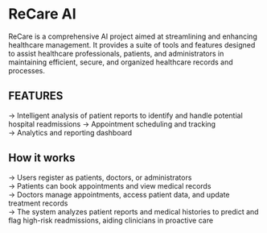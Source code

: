 # ReCare AI

ReCare is a comprehensive AI project aimed at streamlining and enhancing healthcare management. It provides a suite of tools and features designed to assist healthcare professionals, patients, and administrators in maintaining efficient, secure, and organized healthcare records and processes.

## FEATURES

-> Intelligent analysis of patient reports to identify and handle potential hospital readmissions 
-> Appointment scheduling and tracking  
-> Analytics and reporting dashboard  

## How it works

-> Users register as patients, doctors, or administrators  
-> Patients can book appointments and view medical records  
-> Doctors manage appointments, access patient data, and update treatment records  
-> The system analyzes patient reports and medical histories to predict and flag high-risk readmissions, aiding clinicians in proactive care  
